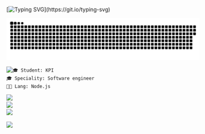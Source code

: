 
[![Typing SVG](https://readme-typing-svg.herokuapp.com/?lines=Hello,+I'm+Alex+Shopiak+👽;3rd+year+student;Node.js+developer!;)](https://git.io/typing-svg)

<p>
 <img width="600" src="assets/github-snake.svg" alt="snake"/>
</p>

<div>
  <img align="left" src="https://github-readme-stats.vercel.app/api/top-langs/?username=AlexShopiak&theme=dark&layout=compact&langs_count=12" />

  <div>
    <code>🎓 Student: KPI</code>
  </div>
  <div>
    <code>🎓 Speciality: Software engineer</code>
  </div>
  <div>
    <code>🧑‍💻 Lang: Node.js</code>
  </div>

  <p></p>
  <div>
    <a href="https://t.me/alex_shopiak"><img src="https://img.shields.io/badge/-Telegram-090909?style=for-the-badge&logo=telegram&logoColor=27A0D9" /></a><br>
    <a href="https://instagram.com/alex_shopiak"><img src="https://img.shields.io/badge/-Instagram-090909?style=for-the-badge&logo=instagram&logoColor=B4068E" /></a><br>
    <a href="mailto:alshop2004@gmail.com"><img src="https://img.shields.io/badge/-Gmail-090909?style=for-the-badge&logo=Gmail&logoColor=FF0000" /></a>
  </div>
</div>

![](https://komarev.com/ghpvc/?username=your-github-AlexShopiak&color=blue) 
